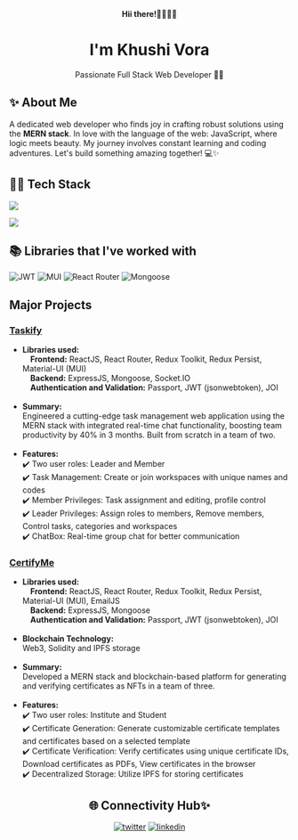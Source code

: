 <div align="center">
  <b>Hii there!🫱🏻‍🫲🏻</b>
  <h1>I'm Khushi Vora</h1>
  <p>Passionate Full Stack Web Developer 👩‍💻</p>
</div>
<section>
  <h2>✨ About Me</h2>
  <p>A dedicated web developer who finds joy in crafting robust solutions using the <b>MERN stack</b>. In love with the language of the web: JavaScript, where logic meets beauty. My journey involves constant learning and coding adventures. Let's build something amazing together! 💻✨</p>
</section>
<section>
  <h2>👩‍💻 Tech Stack</h2>
  <p>
    <img src="https://skillicons.dev/icons?i=js,react,redux,nodejs,express,mongodb,postman" />
  </a>
</p>
</section>
<section>
  <p>
<!--     <img src="https://github-readme-stats.vercel.app/api?username=KhushiiVora&show_icons=true&theme=radical"/> -->
    <img src="https://github-readme-stats.vercel.app/api/top-langs/?username=KhushiiVora&layout=pie"/>
  </p>
</section>
<section>
  <h2>📚 Libraries that I've worked with</h2>
  <img alt="JWT" src="https://img.shields.io/badge/JWT-black?style=for-the-badge&logo=JSON%20web%20tokens"/>
  <img alt="MUI" src="https://img.shields.io/badge/MUI-%230081CB.svg?style=for-the-badge&logo=mui&logoColor=white"/> 
  <img alt="React Router" src="https://img.shields.io/badge/React_Router-CA4245?style=for-the-badge&logo=react-router&logoColor=white"/>
  <img alt="Mongoose" src="https://img.shields.io/badge/Mongoose-F04D35.svg?style=for-the-badge&logo=Mongoose&logoColor=white"/>
</section>
<section>
  <h2>Major Projects</h2>
 <div>
   <h3><a href="https://github.com/KhushiiVora/Taskify">Taskify</a></h3>
   <p>
     <ul>
       <li><b>Libraries used:</b>
       <br/>&emsp;<b>Frontend:</b> ReactJS, React Router, Redux Toolkit, Redux Persist, Material-UI (MUI)
       <br/>&emsp;<b>Backend:</b> ExpressJS, Mongoose, Socket.IO
       <br/>&emsp;<b>Authentication and Validation:</b> Passport, JWT (jsonwebtoken), JOI
       </li>
       <br/>
       <li><b>Summary:</b>
       <br/>Engineered a cutting-edge task management web application using the MERN stack with integrated real-time chat functionality, boosting team productivity by 40% in 3 months. Built from scratch in a team of two.
       </li>
       <br/>
       <li><b>Features:</b>
         <br/>✔️ Two user roles: Leader and Member
         <br/>✔️ Task Management: Create or join workspaces with unique names and codes
         <br/>✔️ Member Privileges: Task assignment and editing, profile control
         <br/>✔️ Leader Privileges: Assign roles to members, Remove members, Control tasks, categories and workspaces
         <br/>✔️ ChatBox: Real-time group chat for better communication
       </li>
     </ul>
   </p>
 </div>
  <div>
    <h3><a href="https://github.com/KhushiiVora/MiniProject">CertifyMe</a></h3>
    <p>
     <ul>
       <li><b>Libraries used:</b>
       <br/>&emsp;<b>Frontend:</b> ReactJS, React Router, Redux Toolkit, Redux Persist, Material-UI (MUI), EmailJS
       <br/>&emsp;<b>Backend:</b> ExpressJS, Mongoose
       <br/>&emsp;<b>Authentication and Validation:</b> Passport, JWT (jsonwebtoken), JOI
       </li>
       <br/>
       <li><b>Blockchain Technology:</b>
       <br/>Web3, Solidity and IPFS storage
       </li><br/>
       <li><b>Summary:</b>
       <br/>Developed a MERN stack and blockchain-based platform for generating and verifying certificates as NFTs in a team of three.
       </li>
       <br/>
       <li><b>Features:</b>
         <br/>✔️ Two user roles: Institute and Student
         <br/>✔️ Certificate Generation: Generate customizable certificate templates and certificates based on a selected template
         <br/>✔️ Certificate Verification: Verify certificates using unique certificate IDs, Download certificates as PDFs, View certificates in the browser
         <br/>✔️ Decentralized Storage: Utilize IPFS for storing certificates
       </li>
     </ul>
   </p>
  </div>
</section>
<section align="center">
  <h2>🌐 Connectivity Hub✨</h2>
<!--   <a href="https://twitter.com/KhushiiVora"><img alt="X" src="https://img.shields.io/badge/X-%23000000.svg?style=for-the-badge&logo=X&logoColor=white"/></a> -->
  <a href="https://twitter.com/KhushiiVora"><img alt="twitter" src="https://skillicons.dev/icons?i=twitter" /></a>
  <a href="https://www.linkedin.com/in/khushi-vora-9b2a34253/"><img alt="linkedin" src="https://skillicons.dev/icons?i=linkedin"/></a>
</section>

<!--
**KhushiiVora/KhushiiVora** is a ✨ _special_ ✨ repository because its `README.md` (this file) appears on your GitHub profile.

Here are some ideas to get you started:

- 🔭 I’m currently working on ...
- 🌱 I’m currently learning ...
- 👯 I’m looking to collaborate on ...
- 🤔 I’m looking for help with ...
- 💬 Ask me about ...
- 📫 How to reach me: ...
- 😄 Pronouns: ...
- ⚡ Fun fact: ...
-->
